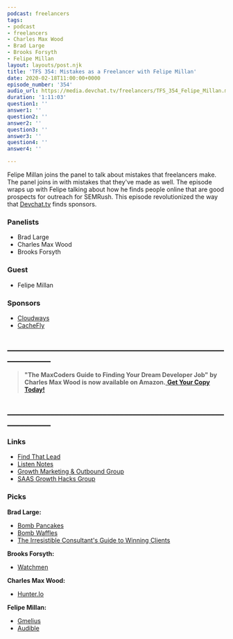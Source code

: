 ```yaml
---
podcast: freelancers
tags:
- podcast
- freelancers
- Charles Max Wood
- Brad Large
- Brooks Forsyth
- Felipe Millan
layout: layouts/post.njk
title: 'TFS 354: Mistakes as a Freelancer with Felipe Millan'
date: 2020-02-18T11:00:00+0000
episode_number: '354'
audio_url: https://media.devchat.tv/freelancers/TFS_354_Felipe_Millan.mp3
duration: '1:11:03'
question1: ''
answer1: ''
question2: ''
answer2: ''
question3: ''
answer3: ''
question4: ''
answer4: ''

---
```

Felipe Millan joins the panel to talk about mistakes that freelancers make. The panel joins in with mistakes that they've made as well. The episode wraps up with Felipe talking about how he finds people online that are good prospects for outreach for SEMRush. This episode revolutionized the way that [Devchat.tv](http://devchat.tv/) finds sponsors.

### **Panelists**

* Brad Large
* Charles Max Wood
* Brooks Forsyth

### **Guest**

* Felipe Millan

### **Sponsors**

* [Cloudways](https://www.cloudways.com/en/)
* [CacheFly](https://www.cachefly.com/)

## **____________________________________________________________**

> **"The MaxCoders Guide to Finding Your Dream Developer Job" by Charles Max Wood is now available on Amazon.**[ **Get Your Copy Today!**](https://www.amazon.com/gp/product/B081MBL5C9/ref=as_li_ss_tl?ie=UTF8&linkCode=sl1&tag=devchattv-20&linkId=9d61363241636e2546ef46abba198746&language=en_US)

## **____________________________________________________________**

### **Links**

* [Find That Lead](https://findthatlead.com/en/)
* [Listen Notes](https://www.listennotes.com/)
* [Growth Marketing & Outbound Group](https://www.facebook.com/groups/growthhackingandoutboundmarketing/)
* [SAAS Growth Hacks Group](https://www.facebook.com/groups/SaaSgrowthhacking/?ref=bookmarks)

### **Picks**

**Brad Large:**

* [Bomb Pancakes](https://www.allrecipes.com/recipe/21014/good-old-fashioned-pancakes/)
* [Bomb Waffles](https://www.allrecipes.com/recipe/22180/waffles-i/)
* [The Irresistible Consultant's Guide to Winning Clients](https://www.amazon.com/Irresistible-Consultants-Guide-Winning-Clients-ebook/dp/B06WVGXT6H)

**Brooks Forsyth:**

* [Watchmen](https://www.imdb.com/title/tt7049682/)

**Charles Max Wood:**

* [Hunter.Io](https://hunter.io/)

**Felipe Millan:**

* [Gmelius](https://gmelius.com/)
* [Audible](https://www.audible.com/)